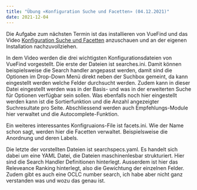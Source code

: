 ```yaml
---
title: "Übung «Konfiguration Suche und Facetten» (04.12.2021)"
date: 2021-12-04
---
```

Die Aufgabe zum nächsten Termin ist das installieren von VueFind und das Video [Konfiguration Suche und Facetten]( https://www.youtube.com/watch?v=qFbW8u9UQyM&list=PL5_8_wT3JpgE5rv38PwE2ulKlgzBY389y&index=5) anzuschauen und an der eigenen Installation nachzuvollziehen.

In dem Video werden die drei wichtigsten Konfigurationsdateien von VueFind vorgestellt. Die erste der Dateien ist searches.ini. Damit können beispielsweise die Search handler angepasst werden, damit sind die Optionen im Drop-Down Menü direkt neben der Suchbox gemeint, da kann eingestellt werden welche Felder durchsucht werden. Zudem kann in dieser Datei eingestellt werden was in der Basis- und was in der erweiterten Suche für Optionen verfügbar sein sollen. Was ebenfalls noch hier eingestellt werden kann ist die Sortierfunktion und die Anzahl angezeigter Suchresultate pro Seite. Abschliessend werden auch Empfehlungs-Module hier verwaltet und die Autocomplete-Funktion.

Ein weiteres interessantes Konfigruaions-File ist facets.ini. Wie der Name schon sagt, werden hier die Facetten verwaltet. Beispielsweise die Anordnung und deren Labels. 

Die letzte der vorstellten Dateien ist searchspecs.yaml. Es handelt sich dabei um eine YAML Datei, die Dateien maschinenlesbar strukturiert. Hier sind die Search Handler Definitionen hinterlegt. Ausserdem ist hier das Releveance Ranking hinterlegt, also die Gewichtung der einzelnen Felder. Zudem gibt es auch eine OCLC number search, ich habe aber nicht ganz verstanden was und wozu das genau ist.

